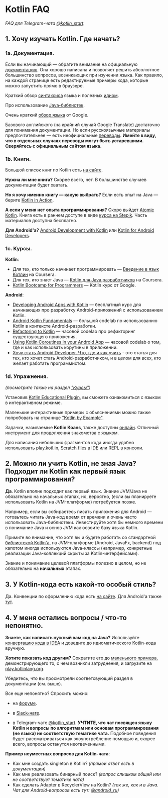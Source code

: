 # Kotlin FAQ

_FAQ для Telegram-чата [@kotlin_start](https://t.me/kotlin_start)._

## 1. Хочу изучать Kotlin. Где начать?

### 1a. Документация.

Если вы начинающий — обратите внимание на официальную [документацию](https://kotlinlang.org/docs/reference/). Она хорошо написана и позволяет решить абсолютное большинство вопросов, возникающих при изучении языка. Как правило, на каждой странице есть редактируемые примеры кода, которые можно запустить прямо в браузере.

Краткий обзор [синтаксиса](https://kotlinlang.org/docs/reference/basic-syntax.html) языка и полезных [идиом](https://kotlinlang.org/docs/reference/idioms.html).

Про использование [Java-библиотек](https://kotlinlang.org/docs/reference/java-interop.html).

Очень краткий [обзор языка](https://developer.android.com/kotlin/learn) от Google.

Базового английского (на крайний случай Google Translate) достаточно для понимания документации. Но если русскоязычные материалы предпочтительнее — есть неофициальные [переводы](https://kotlinlang.ru/).
**Имейте в виду, что в отдельных случаях переводы могут быть устаревшими. Сверяйтесь с официальным сайтом языка.**

### 1b. Книги.

Большой список книг по Kotlin есть [на сайте](https://kotlinlang.org/docs/books.html).

**Нужна ли мне книга?** Скорее всего, нет. В большинстве случаев документации будет хватать.

**Но я хочу именно книгу — какую выбрать?** Если есть опыт на Java — берите [Kotlin in Action](https://www.manning.com/books/kotlin-in-action).

**А если у меня нет опыта программирования?** Скоро выйдет [Atomic Kotlin](https://www.atomickotlin.com/). Книга есть в раннем доступе в виде [курса на Stepik](https://stepik.org/course/15001/promo). Часть материалов доступна бесплатно.

**Для Android'a?** [Android Development with Kotlin](https://www.packtpub.com/application-development/android-development-kotlin) или [Kotlin for Android Developers](https://leanpub.com/kotlin-for-android-developers).

### 1c. Курсы.

**Kotlin**:

- Для тех, кто только начинает программировать — [Введение в язык Котлин](https://www.coursera.org/learn/vvedenie-v-yazyk-kotlin) на Coursera.
- Для тех, кто знает Java — [Kotlin для Java разработчиков](https://www.coursera.org/learn/kotlin-for-java-developers) на Coursera.
- [Kotlin Bootcamp for Programmers](https://www.udacity.com/course/kotlin-bootcamp-for-programmers--ud9011) — Kotlin курс от Google.

**Android**:

- [Developing Android Apps with Kotlin](https://www.udacity.com/course/developing-android-apps-with-kotlin--ud9012) — бесплатный курс для начинающих про разработку Android-приложений с использованием Kotlin.
- [Android Kotlin Fundamentals](https://codelabs.developers.google.com/android-kotlin-fundamentals/) — большой codelab по использованию Kotlin в контексте Android-разработки.
- [Refactoring to Kotlin](https://codelabs.developers.google.com/codelabs/java-to-kotlin/) — часовой codelab про рефакторинг существующего приложения.
- [Using Kotlin Coroutines in your Android App](https://codelabs.developers.google.com/codelabs/kotlin-coroutines/) — часовой codelab о том, где и как использовать корутины в приложении.
- [Хочу стать Android Developer. Что, где и как учить](https://dou.ua/lenta/columns/how-to-become-android-developer/) - это статья для тех, кто хочет стать Android-разработчиком, и в целом для всех, кто желает работать программистом.

### 1d. Упражнения.

_(посмотрите также на раздел ["Курсы"](#1c-курсы))_

Установив [Kotlin Educational Plugin](https://www.jetbrains.com/help/education/learner-start-guide.html?section=Kotlin%20Koans), вы сможете ознакомиться с языком в интерактивном режиме.

Маленькие интерактивные примеры с обьяснениями можно также попробовать на странице ["Kotlin by Example"](https://play.kotlinlang.org/byExample/overview). 

Задачки, называемые **Kotlin Koans**, также доступны [онлайн](https://play.kotlinlang.org/koans/overview). Отличный инструмент для продолжения знакомства с языком.

Для написания небольших фрагментов кода иногда удобно использовать [play.kotl.in](https://play.kotlinlang.org/), [Scratch files](https://kotlinlang.org/docs/tutorials/quick-run.html#scratches) в IDE или [REPL](https://kotlinlang.org/docs/tutorials/quick-run.html#repl) в консоли.

## 2. Можно ли учить Kotlin, не зная Java? Подходит ли Kotlin как первый язык программирования?

**Да**. Kotlin вполне подходит как первый язык. Знание JVM/Java не обязательно на начальных этапах, но, вероятно, (если вы планируете использовать Kotlin на JVM-платформе) потребуется позже.

Например, если вы собираетесь писать приложения для Android — готовьтесь читать Java-код время от времени и очень часто использовать Java-библиотеки. Инвестируйте хотя бы немного времени в понимание Java и основ JVM как освоите базу языка Kotlin.

Примите во внимание, что хотя вы и будете работать со стандартной [библиотекой Kotlin'a](https://kotlinlang.org/api/latest/jvm/stdlib/index.html), на JVM-платформе (Android, JavaFx, backend) под капотом иногда используются Java-классы (например, конкретные реализации Java-коллекций скрыты за Kotlin-интерфейсами). 

Знание и понимание целевой платформы полезно в целом, но не обязательно на **начальных** этапах.

## 3. У Kotlin-кода есть какой-то особый стиль?

Да. Конвенции по оформлению кода есть [на сайте](https://kotlinlang.org/docs/reference/coding-conventions.html). Для Android'a также [тут](https://developer.android.com/kotlin/style-guide).

## 4. У меня остались вопросы / что-то непонятно.

**Знаете, как написать нужный вам код на Java?**
Используйте [конвертацию кода в IDEA](https://www.jetbrains.com/help/idea/converting-a-java-file-to-kotlin-file.html) и доведите до идиоматического Kotlin-кода вручную.

**Хотите показать код другим?**
Сократите его до [маленького примера](https://ru.stackoverflow.com/help/minimal-reproducible-example), демонстрирующего то, с чем возникли затруднения, и загрузите на [play.kotlinlang.org](https://play.kotlinlang.org/).

Убедитесь, что вы просмотрели соответсвующий раздел в документации (см. выше).

Все еще непонятно? Спросить можно:

- на [форуме](https://discuss.kotlinlang.org/).
- в [Slack-чате](https://kotl.in/slack).

- в Telegram-чате [@kotlin_start](https://t.me/kotlin_start). **УЧТИТЕ, что чат посвящен языку Kotlin и вопросы по алгоритмам или основам программирования (не языка) не соответствую тематике чата.** Подобное поведения будет рассматриваться как злоупотребление помощью и, скорее всего, вопросы останутся неотвеченными.

**Пример неуместных вопросов для Kotlin-чата**:

- Как мне создать singleton в Kotlin? _(прямой ответ есть в документации)_
- Как мне реализовать бинарный поиск? _(вопрос слишком общий или не соответствует тематике чата)_
- Как сделать Adapter в RecyclerView на Kotlin? _(так же, как и в Java. Чат для Android-вопросов есть тут: [@android_ru](https://t.me/android_ru))_
